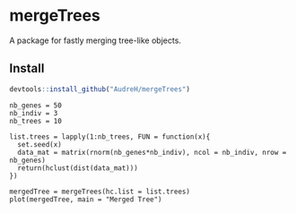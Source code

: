 mergeTrees
================

A package for fastly merging tree-like objects.

## Install

``` r
devtools::install_github("AudreH/mergeTrees")
```

```{r, echo = TRUE}
nb_genes = 50
nb_indiv = 3
nb_trees = 10

list.trees = lapply(1:nb_trees, FUN = function(x){
  set.seed(x)
  data_mat = matrix(rnorm(nb_genes*nb_indiv), ncol = nb_indiv, nrow = nb_genes)
  return(hclust(dist(data_mat)))
})
```

```{r, echo = TRUE}
mergedTree = mergeTrees(hc.list = list.trees)
plot(mergedTree, main = "Merged Tree")
```
